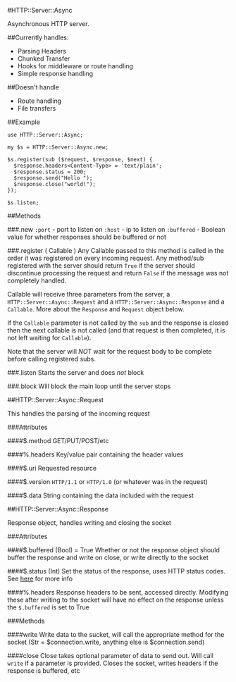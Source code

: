 #HTTP::Server::Async

Asynchronous HTTP server.  

##Currently handles:
* Parsing Headers
* Chunked Transfer
* Hooks for middleware or route handling
* Simple response handling

##Doesn't handle
* Route handling
* File transfers

##Example
```perl6
use HTTP::Server::Async;

my $s = HTTP::Server::Async.new;

$s.register(sub ($request, $response, $next) {
  $response.headers<Content-Type> = 'text/plain';
  $response.status = 200;
  $response.send("Hello ");
  $response.close("world!");
});

$s.listen;
```

##Methods

###.new
`:port` - port to listen on
`:host` - ip to listen on
`:buffered` - Boolean value for whether responses should be buffered or not

###.register ( Callable )
Any Callable passed to this method is called in the order it was registered on every incoming request.  Any method/sub registered with the server should return `True` if the server should discontinue processing the request and return `False` if the message was not completely handled.

Callable will receive three parameters from the server, a `HTTP::Server::Async::Request` and a `HTTP::Server::Async::Response` and a `Callable`.  More about the `Response` and `Request` object below.

If the `Callable` parameter is not called by the `sub` and the response is closed then the next callable is not called (and that request is then completed, it is not left waiting for `Callable`).   

Note that the server will *NOT* wait for the request body to be complete before calling registered subs.

###.listen 
Starts the server and does *not* block 

###.block
Will block the main loop until the server stops 

##HTTP::Server::Async::Request

This handles the parsing of the incoming request

###Attributes

####$.method 
GET/PUT/POST/etc

####%.headers
Key/value pair containing the header values

####$.uri
Requested resource

####$.version
`HTTP/1.1` or `HTTP/1.0` (or whatever was in the request)

####$.data
String containing the data included with the request

##HTTP::Server::Async::Response

Response object, handles writing and closing the socket

###Attributes

####$.buffered (Bool) = True
Whether or not the response object should buffer the response and write on close, or write directly to the socket

####$.status (Int)
Set the status of the response, uses HTTP status codes.  See [here](http://www.w3.org/Protocols/rfc2616/rfc2616-sec10.html) for more info

####%.headers
Response headers to be sent, accessed directly.  Modifying these after writing to the socket will have no effect on the response unless the `$.buffered` is set to True

###Methods

####write
Write data to the sucket, will call the appropriate method for the socket (Str = $connection.write, anything else is $connection.send)

####close
Close takes optional parameter of data to send out.  Will call `write` if a parameter is provided.  Closes the socket, writes headers if the response is buffered, etc 


